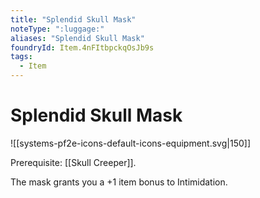 ```yaml
---
title: "Splendid Skull Mask"
noteType: ":luggage:"
aliases: "Splendid Skull Mask"
foundryId: Item.4nFItbpckqOsJb9s
tags:
  - Item
---
```


# Splendid Skull Mask
![[systems-pf2e-icons-default-icons-equipment.svg|150]]

Prerequisite: [[Skull Creeper]].

The mask grants you a +1 item bonus to Intimidation.
